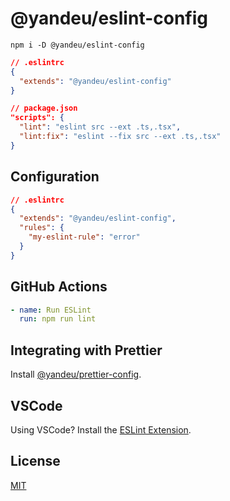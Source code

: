 # @yandeu/eslint-config

```console
npm i -D @yandeu/eslint-config
```

```json
// .eslintrc
{
  "extends": "@yandeu/eslint-config"
}
```

```json
// package.json
"scripts": {
  "lint": "eslint src --ext .ts,.tsx",
  "lint:fix": "eslint --fix src --ext .ts,.tsx"
}
```

## Configuration

```json
// .eslintrc
{
  "extends": "@yandeu/eslint-config",
  "rules": {
    "my-eslint-rule": "error"
  }
}
```

## GitHub Actions

```yml
- name: Run ESLint
  run: npm run lint
```

## Integrating with Prettier

Install [@yandeu/prettier-config](https://github.com/yandeu/prettier-config).

## VSCode

Using VSCode? Install the [ESLint Extension](https://marketplace.visualstudio.com/items?itemName=dbaeumer.vscode-eslint).

## License

[MIT](https://github.com/yandeu/eslint-config/blob/main/LICENSE)
